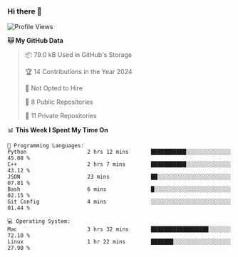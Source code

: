### Hi there 👋

<!--
**huayuan4396/huayuan4396** is a ✨ _special_ ✨ repository because its `README.md` (this file) appears on your GitHub profile.

Here are some ideas to get you started:

- 🔭 I’m currently working on ...
- 🌱 I’m currently learning ...
- 👯 I’m looking to collaborate on ...
- 🤔 I’m looking for help with ...
- 💬 Ask me about ...
- 📫 How to reach me: ...
- 😄 Pronouns: ...
- ⚡ Fun fact: ...
-->

<!--START_SECTION:waka-->
![Profile Views](http://img.shields.io/badge/Profile%20Views-1-blue)

**🐱 My GitHub Data** 

> 📦 79.0 kB Used in GitHub's Storage 
 > 
> 🏆 14 Contributions in the Year 2024
 > 
> 🚫 Not Opted to Hire
 > 
> 📜 8 Public Repositories 
 > 
> 🔑 11 Private Repositories 
 > 
📊 **This Week I Spent My Time On** 

```text
💬 Programming Languages: 
Python                   2 hrs 12 mins       ███████████░░░░░░░░░░░░░░   45.08 % 
C++                      2 hrs 7 mins        ███████████░░░░░░░░░░░░░░   43.12 % 
JSON                     23 mins             ██░░░░░░░░░░░░░░░░░░░░░░░   07.81 % 
Bash                     6 mins              █░░░░░░░░░░░░░░░░░░░░░░░░   02.15 % 
Git Config               4 mins              ░░░░░░░░░░░░░░░░░░░░░░░░░   01.44 % 

💻 Operating System: 
Mac                      3 hrs 32 mins       ██████████████████░░░░░░░   72.10 % 
Linux                    1 hr 22 mins        ███████░░░░░░░░░░░░░░░░░░   27.90 % 
```


<!--END_SECTION:waka-->
